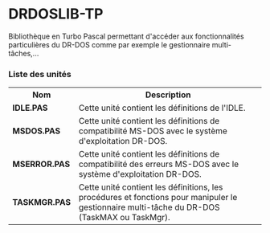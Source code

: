 # DRDOSLIB-TP
Bibliothèque en Turbo Pascal permettant d'accéder aux fonctionnalités particulières du DR-DOS comme par exemple le gestionnaire multi-tâches,...

<h3>Liste des unités</h3>

<table>
  <tr>
    <th>Nom</th>
    <th>Description</th>
  </tr>
  <tr>
    <td><b>IDLE.PAS</b></td>
    <td>Cette unité contient les définitions de l'IDLE.</td>
  </tr>
  <tr>
    <td><b>MSDOS.PAS</b></td>
    <td>Cette unité contient les définitions de compatibilité MS-DOS avec le système d'exploitation DR-DOS.</td>
  </tr>
  <tr>
    <td><b>MSERROR.PAS</b></td>
    <td>Cette unité contient les définitions de compatibilité des erreurs MS-DOS avec le système d'exploitation DR-DOS.</td>
  <tr>
    <td><b>TASKMGR.PAS</b></td>
    <td>Cette unité contient les définitions, les procédures et fonctions pour manipuler le gestionnaire multi-tâche du DR-DOS (TaskMAX ou TaskMgr).</td>
  </tr>
</table>
